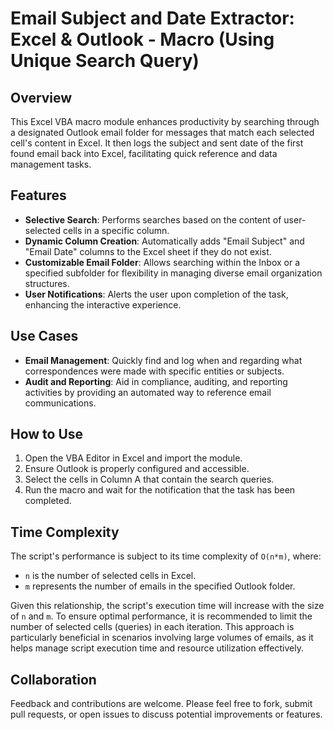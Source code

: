 # Email Subject and Date Extractor: Excel & Outlook - Macro (Using Unique Search Query)

## Overview
This Excel VBA macro module enhances productivity by searching through a designated Outlook email folder for messages that match each selected cell's content in Excel. It then logs the subject and sent date of the first found email back into Excel, facilitating quick reference and data management tasks.

## Features
- **Selective Search**: Performs searches based on the content of user-selected cells in a specific column.
- **Dynamic Column Creation**: Automatically adds "Email Subject" and "Email Date" columns to the Excel sheet if they do not exist.
- **Customizable Email Folder**: Allows searching within the Inbox or a specified subfolder for flexibility in managing diverse email organization structures.
- **User Notifications**: Alerts the user upon completion of the task, enhancing the interactive experience.

## Use Cases
- **Email Management**: Quickly find and log when and regarding what correspondences were made with specific entities or subjects.
- **Audit and Reporting**: Aid in compliance, auditing, and reporting activities by providing an automated way to reference email communications.

## How to Use
1. Open the VBA Editor in Excel and import the module.
2. Ensure Outlook is properly configured and accessible.
3. Select the cells in Column A that contain the search queries.
4. Run the macro and wait for the notification that the task has been completed.

## Time Complexity
The script's performance is subject to its time complexity of `O(n*m)`, where:

- `n` is the number of selected cells in Excel.
- `m` represents the number of emails in the specified Outlook folder.

Given this relationship, the script's execution time will increase with the size of `n` and `m`. To ensure optimal performance, it is recommended to limit the number of selected cells (queries) in each iteration. This approach is particularly beneficial in scenarios involving large volumes of emails, as it helps manage script execution time and resource utilization effectively.


## Collaboration
Feedback and contributions are welcome. Please feel free to fork, submit pull requests, or open issues to discuss potential improvements or features.


